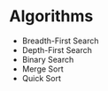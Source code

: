 # Algorithms

- Breadth-First Search
- Depth-First Search
- Binary Search
- Merge Sort
- Quick Sort
